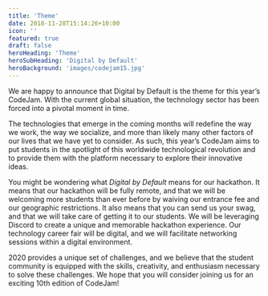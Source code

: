 ```yaml
---
title: 'Theme'
date: 2018-11-28T15:14:26+10:00
icon: ''
featured: true
draft: false
heroHeading: 'Theme'
heroSubHeading: 'Digital by Default'
heroBackground: 'images/codejam15.jpg'
---
```


We are happy to announce that Digital by Default is the theme for this year’s CodeJam. With the current global situation, the technology sector has been forced into a pivotal moment in time.

The technologies that emerge in the coming months will redefine the way we work, the way we socialize, and more than likely many other factors of our lives that we have yet to consider. As such, this year’s CodeJam aims to put students in the spotlight of this worldwide technological revolution and to provide them with the platform necessary to explore their innovative ideas.

You might be wondering what _Digital by Default_ means for our hackathon. It means that our hackathon will be fully remote, and that we will be welcoming more students than ever before by waiving our entrance fee and our geographic restrictions. It also means that you can send us your swag, and that we will take care of getting it to our students. We will be leveraging Discord to create a unique and memorable hackathon experience. Our technology career fair will be digital, and we will facilitate networking sessions within a digital environment.

2020 provides a unique set of challenges, and we believe that the student community is equipped with the skills, creativity, and enthusiasm necessary to solve these challenges. We hope that you will consider joining us for an exciting 10th edition of CodeJam!
